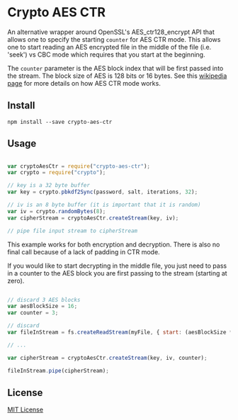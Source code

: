 # Crypto AES CTR

An alternative wrapper around OpenSSL's AES_ctr128_encrypt API that allows one to specify the starting `counter` for AES CTR mode.  This allows one to start reading an AES encrypted file in the middle of the file (i.e. 'seek') vs CBC mode which requires that you start at the beginning.

The `counter` parameter is the AES block index that will be first passed into the stream.  The block size of AES is 128 bits or 16 bytes.  See this [wikipedia page](http://en.wikipedia.org/wiki/Block_cipher_mode_of_operation) for more details on how AES CTR mode works.

## Install

```shell
npm install --save crypto-aes-ctr
```

## Usage

```javascript

var cryptoAesCtr = require("crypto-aes-ctr");
var crypto = require("crypto");

// key is a 32 byte buffer
var key = crypto.pbkdf2Sync(password, salt, iterations, 32);

// iv is an 8 byte buffer (it is important that it is random)
var iv = crypto.randomBytes(8);
var cipherStream = cryptoAesCtr.createStream(key, iv);

// pipe file input stream to cipherStream

```

This example works for both encryption and decryption.  There is also no final call because of a lack of padding in CTR mode.

If you would like to start decrypting in the middle file, you just need to pass in a counter to the AES block you are first passing to the stream (starting at zero).

```javascript

// discard 3 AES blocks
var aesBlockSize = 16;
var counter = 3;

// discard
var fileInStream = fs.createReadStream(myFile, { start: (aesBlockSize * counter) });

// ...

var cipherStream = cryptoAesCtr.createStream(key, iv, counter);

fileInStream.pipe(cipherStream);

```

## License

[MIT License](http://en.wikipedia.org/wiki/MIT_License)